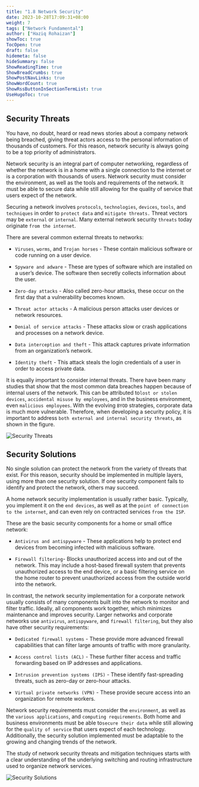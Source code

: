 ```yaml
---
title: "1.8 Network Security"
date: 2023-10-28T17:09:31+08:00
weight: 7
tags: ["Network Fundamental"]
author: ["Haziq Rohaizan"]
showToc: true
TocOpen: true
draft: false
hidemeta: false
hideSummary: false
ShowReadingTime: true
ShowBreadCrumbs: true
ShowPostNavLinks: true
ShowWordCount: true
ShowRssButtonInSectionTermList: true
UseHugoToc: true
---
```


## Security Threats

You have, no doubt, heard or read news stories about a company network being breached, giving threat actors access to the personal information of thousands of customers. For this reason, network security is always going to be a top priority of administrators.

Network security is an integral part of computer networking, regardless of whether the network is in a home with a single connection to the internet or is a corporation with thousands of users. Network security must consider the environment, as well as the tools and requirements of the network. It must be able to secure data while still allowing for the quality of service that users expect of the network.

Securing a network involves `protocols`, `technologies`, `devices`, `tools`, and `techniques` in order to `protect data` and `mitigate threats.` Threat vectors may be `external` or `internal`. Many external network security `threats` today originate `from the internet`.

There are several common external threats to networks:

- `Viruses`, `worms`, and `Trojan horses` - These contain malicious software or code running on a user device.

- `Spyware and adware` - These are types of software which are installed on a user’s device. The software then secretly collects information about the user.

- `Zero-day attacks` - Also called zero-hour attacks, these occur on the first day that a vulnerability becomes known.

- `Threat actor attacks` - A malicious person attacks user devices or network resources.

- `Denial of service attacks` - These attacks slow or crash applications and processes on a network device.

- `Data interception and theft` - This attack captures private information from an organization’s network.

- `Identity theft` - This attack steals the login credentials of a user in order to access private data.

It is equally important to consider internal threats. There have been many studies that show that the most common data breaches happen because of internal users of the network. This can be attributed to`lost or stolen devices`, `accidental misuse by employees`, and in the business environment, even `malicious employees`. With the evolving `BYOD` strategies, corporate data is much more vulnerable. Therefore, when developing a security policy, it is important to address `both external and internal security threats`, as shown in the figure.

![Security Threats](/img/net-funda/1.8/1.8.1.png)

## Security Solutions

No single solution can protect the network from the variety of threats that exist. For this reason, security should be implemented in multiple layers, using more than one security solution. If one security component fails to identify and protect the network, others may succeed.

A home network security implementation is usually rather basic. Typically, you implement it on the `end devices`, as well as at the `point of connection to the internet`, and can even rely on contracted services `from the ISP`.

These are the basic security components for a home or small office network:

- `Antivirus and antispyware` - These applications help to protect end devices from becoming infected with malicious software.

- `Firewall filtering`- Blocks unauthorized access into and out of the network. This may include a host-based firewall system that prevents unauthorized access to the end device, or a basic filtering service on the home router to prevent unauthorized access from the outside world into the network.

In contrast, the network security implementation for a corporate network usually consists of many components built into the network to monitor and filter traffic. Ideally, all components work together, which minimizes maintenance and improves security. Larger networks and corporate networks use `antivirus`, `antispyware`, and `firewall filtering`, but they also have other security requirements:

- `Dedicated firewall systems` - These provide more advanced firewall capabilities that can filter large amounts of traffic with more granularity.

- `Access control lists (ACL)` - These further filter access and traffic forwarding based on IP addresses and applications.

- `Intrusion prevention systems (IPS)` - These identify fast-spreading threats, such as zero-day or zero-hour attacks.

- `Virtual private networks (VPN)` - These provide secure access into an organization for remote workers.

Network security requirements must consider the `environment`, as well as the `various applications`, and `computing requirements`. Both home and business environments must be able to`secure their data` while still allowing for the `quality of service` that users expect of each technology. Additionally, the security solution implemented must be adaptable to the growing and changing trends of the network.

The study of network security threats and mitigation techniques starts with a clear understanding of the underlying switching and routing infrastructure used to organize network services.

![Security Solutions](/img/net-funda/1.8/1.8.2.png)
